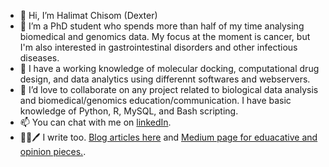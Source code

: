 - 👋 Hi, I’m Halimat Chisom (Dexter)
- 👀 I’m a PhD student who spends more than half of my time analysing biomedical and genomics data. My focus at the moment is cancer, but I'm also interested in gastrointestinal disorders and other infectious diseases.
- 🌱 I have a working knowledge of molecular docking, computational drug design, and data analytics using differennt softwares and webservers. 
- 💞️ I’d love to collaborate on any project related to biological data analysis and biomedical/genomics education/communication. I have basic knowledge of Python, R, MySQL, and Bash scripting.
- 📫 You can chat with me on [linkedIn](https://www.linkedin.com/in/halimat-chisom-atanda/).
- 👩‍💻🖊 I write too. [Blog articles here](https://bit.ly/3Vj8j9X) and [Medium page for eduacative and opinion pieces.](https://medium.com/@gearthdexter).

<!---
Chisomgold/Chisomgold is a ✨ special ✨ repository because its `README.md` (this file) appears on your GitHub profile.
You can click the Preview link to take a look at your changes.
--->

